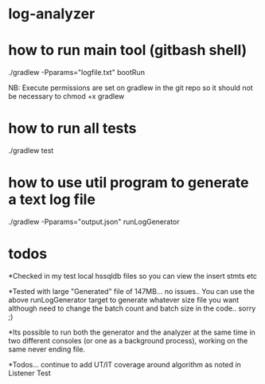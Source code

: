 # log-analyzer

# how to run main tool (gitbash shell)
./gradlew -Pparams="logfile.txt" bootRun

NB: Execute permissions are set on gradlew in the git repo so it should not be necessary to chmod +x gradlew

# how to run all tests
./gradlew test


# how to use util program to generate a text log file
./gradlew -Pparams="output.json" runLogGenerator

# todos
*Checked in my test local hssqldb files so you can view the insert stmts etc

*Tested with large "Generated" file of 147MB... no issues.. You can use the above runLogGenerator target to generate whatever size file you want although need to change the batch count and batch size in the code.. sorry ;)

*Its possible to run both the generator and the analyzer at the same time in two different consoles (or one as a background process), working on the same never ending file.

*Todos... continue to add UT/IT coverage around algorithm as noted in Listener Test 
